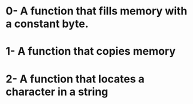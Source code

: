 # 0- A function that fills memory with a constant byte.
# 1- A function that copies memory
# 2- A function that locates a character in a string
